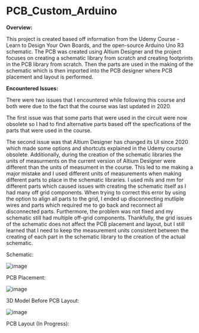# PCB_Custom_Arduino

**Overview:**  
    
  This project is created based off information from the Udemy Course - Learn to Design Your Own Boards, and the open-source Arduino Uno R3 schematic. The PCB was created using Altium Designer and the project focuses on creating a schematic library from scratch and creating footprints in the PCB library from scratch. Then the parts are used in the making of the schematic which is then imported into the PCB designer where PCB placement and layout is performed.

**Encountered Issues:** 

  There were two issues that I encountered while following this course and both were due to the fact that the course was last updated in 2020.    
    
  The first issue was that some parts that were used in the circuit were now obsolete so I had to find alternative parts based off the specfications of the parts that were used in the course.     
    
  The second issue was that Altium Designer has changed its UI since 2020 which made some options and shortcuts explained in the Udemy course obsolete. Additionally, during the creation of the schematic libraries the units of measurments on the current version of Altium Designer were different than the units of measument in the course. This led to me making a major mistake and I used different units of measurements when making different parts to place in the schematic libraries. I used mils and mm for different parts which caused issues with creating the schematic itself as I had many off grid components. When trying to correct this error by using the option to align all parts to the grid, I ended up disconnecting mutliple wires and parts which required me to go back and reconnect all disconnected parts. Furthermore, the problem was not fixed and my schematic still had multiple off-grid components. Thankfully, the grid issues of the schematic does not affect the PCB placement and layout, but I still learned that I need to keep the measurement units consistent between the creating of each part in the schematic library to the creation of the actual schematic.

Schematic:

![image](https://github.com/Hayden-Cao/PCB_Custom_Arduino/assets/130268332/8acf9905-d22f-4fce-bfde-3b03639fa933)


PCB Placement:

![image](https://github.com/Hayden-Cao/PCB_Custom_Arduino/assets/130268332/13e063b1-6665-4eac-a857-496654f282b5)


3D Model Before PCB Layout:

![image](https://github.com/Hayden-Cao/PCB_Custom_Arduino/assets/130268332/40ce8599-3114-4991-949c-761897c8bd4c)


PCB Layout (In Progress):


